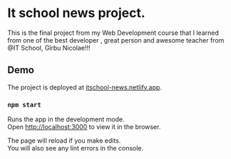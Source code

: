 # It school news project.

This is the final project from my Web Development course that I learned from one
of the best developer , great person and awesome teacher from @IT School, Gîrbu Nicolae!!!

## Demo

The project is deployed at [itschool-news.netlify.app](https://itschool-news.netlify.app).

### `npm start`

Runs the app in the development mode.\
Open [http://localhost:3000](http://localhost:3000) to view it in the browser.

The page will reload if you make edits.\
You will also see any lint errors in the console.
